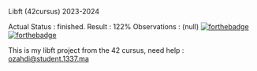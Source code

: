 Libft (42cursus) 2023-2024

Actual Status : finished.
Result : 122%
Observations : (null)
[![forthebadge](https://forthebadge.com/images/featured/featured-built-with-love.svg)](https://forthebadge.com)   [![forthebadge](https://forthebadge.com/images/badges/made-with-c.svg)](https://forthebadge.com)

This is my libft project from the 42 cursus, need help : ozahdi@student.1337.ma
